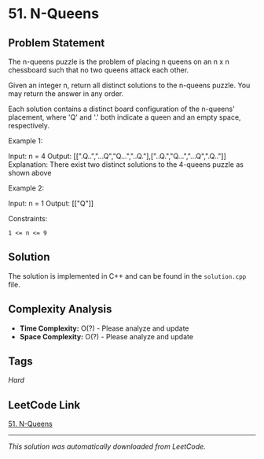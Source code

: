 # 51. N-Queens

## Problem Statement

The n-queens puzzle is the problem of placing n queens on an n x n chessboard such that no two queens attack each other.

Given an integer n, return all distinct solutions to the n-queens puzzle. You may return the answer in any order.

Each solution contains a distinct board configuration of the n-queens&#39; placement, where &#39;Q&#39; and &#39;.&#39; both indicate a queen and an empty space, respectively.

Example 1:

Input: n = 4
Output: [[".Q..","...Q","Q...","..Q."],["..Q.","Q...","...Q",".Q.."]]
Explanation: There exist two distinct solutions to the 4-queens puzzle as shown above

Example 2:

Input: n = 1
Output: [["Q"]]

Constraints:

	1 <= n <= 9

## Solution

The solution is implemented in C++ and can be found in the `solution.cpp` file.

## Complexity Analysis

- **Time Complexity:** O(?) - Please analyze and update
- **Space Complexity:** O(?) - Please analyze and update

## Tags

*Hard*

## LeetCode Link

[51. N-Queens](https://leetcode.com/problems/n-queens/)

---

*This solution was automatically downloaded from LeetCode.*
